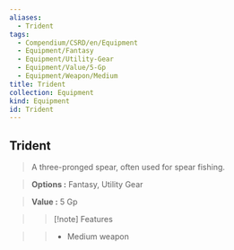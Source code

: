 ```yaml
---
aliases:
  - Trident
tags:
  - Compendium/CSRD/en/Equipment
  - Equipment/Fantasy
  - Equipment/Utility-Gear
  - Equipment/Value/5-Gp
  - Equipment/Weapon/Medium
title: Trident
collection: Equipment
kind: Equipment
id: Trident
---
```

## Trident    
    
>A three-pronged spear, often used for spear fishing.    
> **Options :** Fantasy, Utility Gear    
> **Value :** 5 Gp    
>>[!note] Features    
>> - Medium weapon
